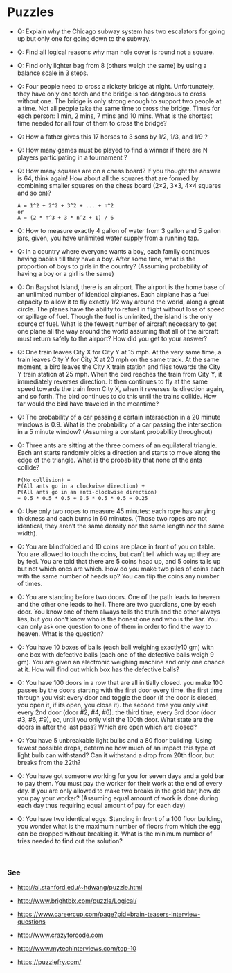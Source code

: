 # Puzzles


- Q: Explain why the Chicago subway system has two escalators for going up but only one for going down to the subway.

- Q: Find all logical reasons why man hole cover is round not a square.

- Q: Find only lighter bag from 8 (others weigh the same) by using a balance scale in 3 steps.

- Q: Four people need to cross a rickety bridge at night. Unfortunately, they have only one torch and the bridge is too dangerous to cross without one. The bridge is only strong enough to support two people at a time. Not all people take the same time to cross the bridge. Times for each person:  1 min, 2 mins, 7 mins and 10 mins. What is the shortest time needed for all four of them to cross the bridge?

- Q: How a father gives this 17 horses to 3 sons by 1/2, 1/3, and 1/9 ?

- Q: How many games must be played to find a winner if there are N players participating in a tournament ?

- Q: How many squares are on a chess board? If you thought the answer is 64, think again! How about all the squares that are formed by combining smaller squares on the chess board (2×2, 3×3, 4×4 squares and so on)?

  ```
  A = 1^2 + 2^2 + 3^2 + ... + n^2
  or
  A = (2 * n^3 + 3 * n^2 + 1) / 6
  ```

- Q: How to measure exactly 4 gallon of water from 3 gallon and 5 gallon jars, given, you have unlimited water supply from a running tap.

- Q: In a country where everyone wants a boy, each family continues having babies till they have a boy. After some time, what is the proportion of boys to girls in the country? (Assuming probability of having a boy or a girl is the same)

- Q: On Bagshot Island, there is an airport. The airport is the home base of an unlimited number of identical airplanes. Each airplane has a fuel capacity to allow it to fly exactly 1/2 way around the world, along a great circle. The planes have the ability to refuel in flight without loss of speed or spillage of fuel. Though the fuel is unlimited, the island is the only source of fuel. What is the fewest number of aircraft necessary to get one plane all the way around the world assuming that all of the aircraft must return safely to the airport? How did you get to your answer?

- Q: One train leaves City X for City Y at 15 mph. At the very same time, a train leaves City Y for City X at 20 mph on the same track. At the same moment, a bird leaves the City X train station and flies towards the City Y train station at 25 mph. When the bird reaches the train from City Y, it immediately reverses direction. It then continues to fly at the same speed towards the train from City X, when it reverses its direction again, and so forth. The bird continues to do this until the trains collide. How far would the bird have traveled in the meantime?

- Q: The probability of a car passing a certain intersection in a 20 minute windows is 0.9. What is the probability of a car passing the intersection in a 5 minute window? (Assuming a constant probability throughout)

- Q: Three ants are sitting at the three corners of an equilateral triangle. Each ant starts randomly picks a direction and starts to move along the edge of the triangle. What is the probability that none of the ants collide?

  ```
  P(No collision) =
  P(All ants go in a clockwise direction) +
  P(All ants go in an anti-clockwise direction)
  = 0.5 * 0.5 * 0.5 + 0.5 * 0.5 * 0.5 = 0.25
  ```

- Q: Use only two ropes to measure 45 minutes: each rope has varying thickness and each burns in 60 minutes. (Those two ropes are not identical, they aren’t the same density nor the same length nor the same width).

- Q: You are blindfolded and 10 coins are place in front of you on table. You are allowed to touch the coins, but can’t tell which way up they are by feel. You are told that there are 5 coins head up, and 5 coins tails up but not which ones are which. How do you make two piles of coins each with the same number of heads up? You can flip the coins any number of times.

- Q: You are standing before two doors. One of the path leads to heaven and the other one leads to hell. There are two guardians, one by each door. You know one of them always tells the truth and the other always lies, but you don’t know who is the honest one and who is the liar. You can only ask one question to one of them in order to find the way to heaven. What is the question?

- Q: You have 10 boxes of balls (each ball weighing exactly10 gm) with one box with defective balls (each one of the defective balls weigh 9 gm). You are given an electronic weighing machine and only one chance at it. How will find out which box has the defective balls?

- Q: You have 100 doors in a row that are all initially closed. you make 100 passes by the doors starting with the first door every time. the first time through you visit every door and toggle the door (if the door is closed, you open it, if its open, you close it). the second time you only visit every 2nd door (door #2, #4, #6). the third time, every 3rd door (door #3, #6, #9), ec, until you only visit the 100th door. What state are the doors in after the last pass? Which are open which are closed?

- Q: You have 5 unbreakable light bulbs and a 80 floor building. Using fewest possible drops, determine how much of an impact this type of light bulb can withstand? Can it withstand a drop from 20th floor, but breaks from the 22th?

- Q: You have got someone working for you for seven days and a gold bar to pay them. You must pay the worker for their work at the end of every day. If you are only allowed to make two breaks in the gold bar, how do you pay your worker? (Assuming equal amount of work is done during each day thus requiring equal amount of pay for each day)

- Q: You have two identical eggs. Standing in front of a 100 floor building, you wonder what is the maximum number of floors from which the egg can be dropped without breaking it. What is the minimum number of tries needed to find out the solution?


<a name="see"><br/></a>
### See

- http://ai.stanford.edu/~hdwang/puzzle.html

- http://www.brightbix.com/puzzle/Logical/

- https://www.careercup.com/page?pid=brain-teasers-interview-questions

- http://www.crazyforcode.com

- http://www.mytechinterviews.com/top-10

- https://puzzlefry.com/
